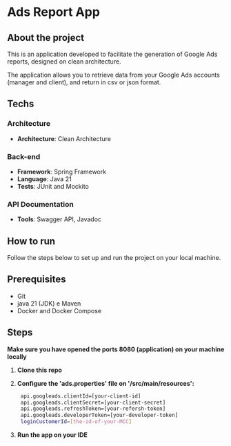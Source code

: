 # Ads Report App

## About the project

This is an application developed to facilitate the generation of Google Ads reports, designed on clean architecture.

The application allows you to retrieve data from your Google Ads accounts (manager and client), and return in csv or json format.

## Techs

### Architecture
- **Architecture**: Clean Architecture

### Back-end
- **Framework**: Spring Framework
- **Language**: Java 21
- **Tests**: JUnit and Mockito

### API Documentation
- **Tools**: Swagger API, Javadoc

## How to run

Follow the steps below to set up and run the project on your local machine.

## Prerequisites

- Git
- java 21 (JDK) e Maven
- Docker and Docker Compose

## Steps

**Make sure you have opened the ports 8080 (application) on your machine locally**

1. **Clone this repo**
   
2. **Configure the 'ads.properties' file on '/src/main/resources':**
   ```bash
    api.googleads.clientId=[your-client-id]
    api.googleads.clientSecret=[your-client-secret]
    api.googleads.refreshToken=[your-refersh-token]
    api.googleads.developerToken=[your-developer-token]
    loginCustomerId=[the-id-of-your-MCC]

3. **Run the app on your IDE**

